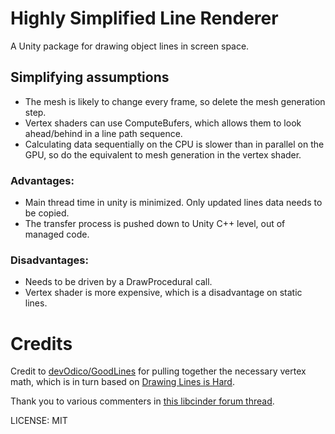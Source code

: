 # Highly Simplified Line Renderer

A Unity package for drawing object lines in screen space.

## Simplifying assumptions

- The mesh is likely to change every frame, so delete the mesh generation step.
- Vertex shaders can use ComputeBufers, which allows them to look ahead/behind in a line path sequence.
- Calculating data sequentially on the CPU is slower than in parallel on the GPU, so do the equivalent to mesh generation in the vertex shader.

### Advantages:
- Main thread time in unity is minimized.  Only updated lines data needs to be copied.
- The transfer process is pushed down to Unity C++ level, out of managed code.

### Disadvantages:
- Needs to be driven by a DrawProcedural call.
- Vertex shader is more expensive, which is a disadvantage on static lines.

# Credits

Credit to [devOdico/GoodLines](https://github.com/devOdico/GoodLines) for pulling together the necessary vertex math, which is in turn based on [Drawing Lines is Hard](https://mattdesl.svbtle.com/drawing-lines-is-hard).

Thank you to various commenters in [this libcinder forum thread](https://web.archive.org/web/20160313110702/http://forum.libcinder.org/topic/smooth-thick-lines-using-geometry-shader).

LICENSE: MIT
